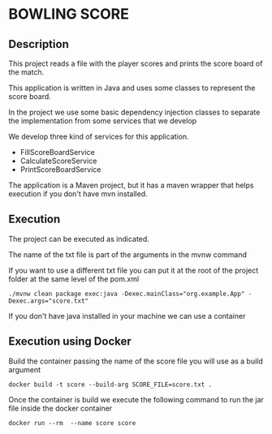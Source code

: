 # BOWLING SCORE 

## Description

This project reads a file with the player scores and prints 
the score board of the match.

This application is written in Java and uses some classes to
represent the score board.

In the project we use some basic dependency injection classes 
to separate the implementation from some services that we develop

We develop three kind of services for this application.

* FillScoreBoardService
* CalculateScoreService
* PrintScoreBoardService

The application is a Maven project, but it has a maven wrapper 
that helps execution if you don't have mvn installed.

## Execution

The project can be executed as indicated.

The name of the txt file is part of the arguments in the mvnw command

If you want to use a different txt file you can put it at the root of the 
project folder at the same level of the pom.xml

```
./mvnw clean package exec:java -Dexec.mainClass="org.example.App" -Dexec.args="score.txt" 
```

If you don't have java installed in your machine we can use a container

## Execution using Docker

Build the container passing the name of the score file you 
will use as a build argument

```
docker build -t score --build-arg SCORE_FILE=score.txt .
```

Once the container is build we execute the following command 
to run the jar file inside the docker container

```
docker run --rm  --name score score
```
